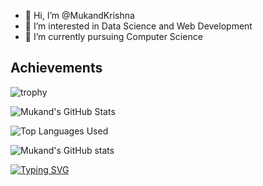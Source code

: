 - 👋 Hi, I’m @MukandKrishna
- 👀 I’m interested in Data Science and Web Development
- 🌱 I’m currently pursuing Computer Science 

<!---
MukandKrishna/MukandKrishna is a ✨ special ✨ repository because its `README.md` (this file) appears on your GitHub profile.
You can click the Preview link to take a look at your changes.
--->
## **Achievements**
![trophy](https://github-profile-trophy.vercel.app/?username=MukandKrishna)

<!-- [![Mukand's GitHub stats](https://github-readme-stats.vercel.app/api?username=MukandKrishna)](https://github.com/MukandKrishna/github-readme-stats)
 -->
![Mukand's GitHub Stats](https://github-readme-stats.vercel.app/api?username=MukandKrishna&show_icons=true&theme=vue)

![Top Languages Used](https://github-readme-stats.vercel.app/api/top-langs/?username=MukandKrishna&show_icons=true&theme=solarized-light)

![Mukand's GitHub stats](https://github-readme-stats.vercel.app/api?username=MukandKrishna&count_private=true)
<!-- ![Top Languages Used](https://github-readme-stats.vercel.app/api/top-langs/?username=MukandKrishna&show_icons=true&theme=tokyonight) -->

[![Typing SVG](https://readme-typing-svg.demolab.com/?lines=Hello,+This+is+Mukand+Krishna)](https://git.io/typing-svg)
